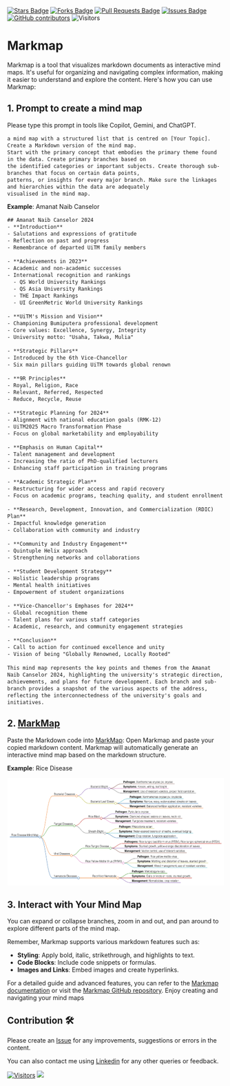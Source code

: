 <a href="https://github.com/drshahizan/ai-tools/stargazers"><img src="https://img.shields.io/github/stars/drshahizan/ai-tools" alt="Stars Badge"/></a>
<a href="https://github.com/drshahizan/ai-tools/network/members"><img src="https://img.shields.io/github/forks/drshahizan/ai-tools" alt="Forks Badge"/></a>
<a href="https://github.com/drshahizan/ai-tools"><img src="https://img.shields.io/github/issues-pr/drshahizan/ai-tools" alt="Pull Requests Badge"/></a>
<a href="https://github.com/drshahizan/ai-tools/issues"><img src="https://img.shields.io/github/issues/drshahizan/ai-tools" alt="Issues Badge"/></a>
<a href="https://github.com/drshahizan/ai-tools/graphs/contributors"><img alt="GitHub contributors" src="https://img.shields.io/github/contributors/drshahizan/ai-tools?color=2b9348"></a>
![Visitors](https://api.visitorbadge.io/api/visitors?path=https%3A%2F%2Fgithub.com%2Fdrshahizan%2Fai-tools&labelColor=%23d9e3f0&countColor=%23697689&style=flat)

# Markmap
Markmap is a tool that visualizes markdown documents as interactive mind maps. It's useful for organizing and navigating complex information, making it easier to understand and explore the content. Here's how you can use Markmap:

## 1. Prompt to create a mind map
Please type this prompt in tools like Copilot, Gemini, and ChatGPT.

  ```
a mind map with a structured list that is centred on [Your Topic]. Create a Markdown version of the mind map.
Start with the primary concept that embodies the primary theme found in the data. Create primary branches based on
the identified categories or important subjects. Create thorough sub-branches that focus on certain data points,
patterns, or insights for every major branch. Make sure the linkages and hierarchies within the data are adequately
visualised in the mind map.
  ```

**Example**: Amanat Naib Canselor
  ```
## Amanat Naib Canselor 2024
- **Introduction**
  - Salutations and expressions of gratitude
  - Reflection on past and progress
  - Remembrance of departed UiTM family members

- **Achievements in 2023**
  - Academic and non-academic successes
  - International recognition and rankings
    - QS World University Rankings
    - QS Asia University Rankings
    - THE Impact Rankings
    - UI GreenMetric World University Rankings

- **UiTM's Mission and Vision**
  - Championing Bumiputera professional development
  - Core values: Excellence, Synergy, Integrity
  - University motto: "Usaha, Takwa, Mulia"

- **Strategic Pillars**
  - Introduced by the 6th Vice-Chancellor
  - Six main pillars guiding UiTM towards global renown

- **9R Principles**
  - Royal, Religion, Race
  - Relevant, Referred, Respected
  - Reduce, Recycle, Reuse

- **Strategic Planning for 2024**
  - Alignment with national education goals (RMK-12)
  - UiTM2025 Macro Transformation Phase
  - Focus on global marketability and employability

- **Emphasis on Human Capital**
  - Talent management and development
  - Increasing the ratio of PhD-qualified lecturers
  - Enhancing staff participation in training programs

- **Academic Strategic Plan**
  - Restructuring for wider access and rapid recovery
  - Focus on academic programs, teaching quality, and student enrollment

- **Research, Development, Innovation, and Commercialization (RDIC) Plan**
  - Impactful knowledge generation
  - Collaboration with community and industry

- **Community and Industry Engagement**
  - Quintuple Helix approach
  - Strengthening networks and collaborations

- **Student Development Strategy**
  - Holistic leadership programs
  - Mental health initiatives
  - Empowerment of student organizations

- **Vice-Chancellor's Emphases for 2024**
  - Global recognition theme
  - Talent plans for various staff categories
  - Academic, research, and community engagement strategies

- **Conclusion**
  - Call to action for continued excellence and unity
  - Vision of being "Globally Renowned, Locally Rooted"

This mind map represents the key points and themes from the Amanat Naib Canselor 2024, highlighting the university's strategic direction, achievements, and plans for future development. Each branch and sub-branch provides a snapshot of the various aspects of the address, reflecting the interconnectedness of the university's goals and initiatives.
```
## 2. [MarkMap](https://markmap.js.org/repl)
Paste the Markdown code into [MarkMap](https://markmap.js.org/repl): Open Markmap and paste your copied markdown content. Markmap will automatically generate an interactive mind map based on the markdown structure.

**Example**: Rice Disease

<p align="center">
<img src="https://github.com/drshahizan/ai-tools/blob/main/images/markmap.png" height="250" />
</p>

## 3. Interact with Your Mind Map
You can expand or collapse branches, zoom in and out, and pan around to explore different parts of the mind map.

Remember, Markmap supports various markdown features such as:
- **Styling**: Apply bold, italic, strikethrough, and highlights to text.
- **Code Blocks**: Include code snippets or formulas.
- **Images and Links**: Embed images and create hyperlinks.

For a detailed guide and advanced features, you can refer to the [Markmap documentation](https://mindmapexpert.com/review/how-to-create-a-mind-map-using-markmap-js/) or visit the [Markmap GitHub repository](https://github.com/dundalek/markmap). Enjoy creating and navigating your mind maps

## Contribution 🛠️
Please create an [Issue](https://github.com/drshahizan/ai-tools/issues) for any improvements, suggestions or errors in the content.

You can also contact me using [Linkedin](https://www.linkedin.com/in/drshahizan/) for any other queries or feedback.

[![Visitors](https://api.visitorbadge.io/api/visitors?path=https%3A%2F%2Fgithub.com%2Fdrshahizan&labelColor=%23697689&countColor=%23555555&style=plastic)](https://visitorbadge.io/status?path=https%3A%2F%2Fgithub.com%2Fdrshahizan)
![](https://hit.yhype.me/github/profile?user_id=81284918)


